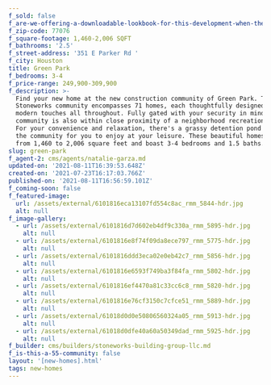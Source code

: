 ```yaml
---
f_sold: false
f_are-we-offering-a-downloadable-lookbook-for-this-development-when-they-submit-their-contact-info: false
f_zip-code: 77076
f_square-footage: 1,460-2,006 SQFT
f_bathrooms: '2.5'
f_street-address: '351 E Parker Rd '
f_city: Houston
title: Green Park
f_bedrooms: 3-4
f_price-range: 249,900-309,900
f_description: >-
  Find your new home at the new construction community of Green Park. This
  Stoneworks community encompasses 71 homes, each thoughtfully designed with
  modern touches all throughout. Fully gated with your security in mind, this
  community is also within close proximity of a neighborhood recreational park.
  For your convenience and relaxation, there's a grassy detention pond inside
  the community for you to enjoy at your leisure. These beautiful homes range
  from 1,460 to 2,006 square feet and boast 3-4 bedrooms and 1.5 baths.
slug: green-park
f_agent-2: cms/agents/natalie-garza.md
updated-on: '2021-08-11T16:39:53.648Z'
created-on: '2021-07-23T16:17:03.766Z'
published-on: '2021-08-11T16:56:59.101Z'
f_coming-soon: false
f_featured-image:
  url: /assets/external/6101816eca13107fd554c8ac_rmm_5844-hdr.jpg
  alt: null
f_image-gallery:
  - url: /assets/external/6101816d7d602eb4df9c330a_rmm_5895-hdr.jpg
    alt: null
  - url: /assets/external/6101816e8f74f09da8ece797_rmm_5775-hdr.jpg
    alt: null
  - url: /assets/external/6101816ddd3eca02e0eb42c7_rmm_5856-hdr.jpg
    alt: null
  - url: /assets/external/6101816e6593f749ba3f84fa_rmm_5802-hdr.jpg
    alt: null
  - url: /assets/external/6101816ef4470a81c33cc6c8_rmm_5820-hdr.jpg
    alt: null
  - url: /assets/external/6101816e76cf3150c7cfce51_rmm_5889-hdr.jpg
    alt: null
  - url: /assets/external/61018d0d0e50806560324a05_rmm_5913-hdr.jpg
    alt: null
  - url: /assets/external/61018d0dfe40a60a50349dad_rmm_5925-hdr.jpg
    alt: null
f_builder: cms/builders/stoneworks-building-group-llc.md
f_is-this-a-55-community: false
layout: '[new-homes].html'
tags: new-homes
---
```



